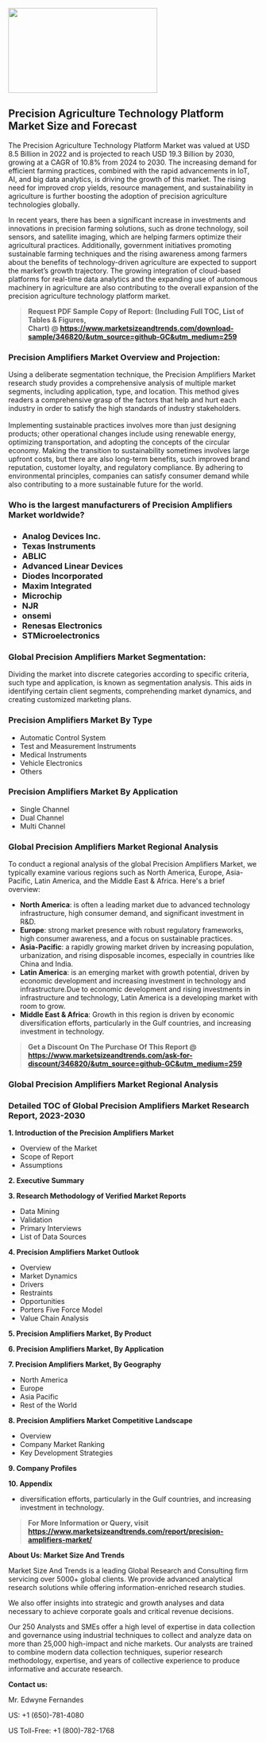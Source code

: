 <p><img class="alignnone size-medium wp-image-20088" src="https://ffe5etoiles.com/wp-content/uploads/2024/12/MST1-300x171.png" alt="" width="300" height="171" /></p><h2>Precision Agriculture Technology Platform Market Size and Forecast</h2><p>The Precision Agriculture Technology Platform Market was valued at USD 8.5 Billion in 2022 and is projected to reach USD 19.3 Billion by 2030, growing at a CAGR of 10.8% from 2024 to 2030. The increasing demand for efficient farming practices, combined with the rapid advancements in IoT, AI, and big data analytics, is driving the growth of this market. The rising need for improved crop yields, resource management, and sustainability in agriculture is further boosting the adoption of precision agriculture technologies globally.</p><p>In recent years, there has been a significant increase in investments and innovations in precision farming solutions, such as drone technology, soil sensors, and satellite imaging, which are helping farmers optimize their agricultural practices. Additionally, government initiatives promoting sustainable farming techniques and the rising awareness among farmers about the benefits of technology-driven agriculture are expected to support the market’s growth trajectory. The growing integration of cloud-based platforms for real-time data analytics and the expanding use of autonomous machinery in agriculture are also contributing to the overall expansion of the precision agriculture technology platform market.</p></p><blockquote id="" class=""><strong>Request PDF Sample Copy of Report: (Including Full TOC, List of Tables &amp; Figures, Chart)&nbsp;@&nbsp;<strong><a href="https://www.marketsizeandtrends.com/download-sample/346820/&utm_source=github-GC&utm_medium=259" target="_blank">https://www.marketsizeandtrends.com/download-sample/346820/&utm_source=github-GC&utm_medium=259</a></strong></strong></blockquote><h3 id="" class="">Precision Amplifiers Market&nbsp;Overview and Projection:</h3><p id="" class="">Using a deliberate segmentation technique, the Precision Amplifiers Market research study provides a comprehensive analysis of multiple market segments, including application, type, and location. This method gives readers a comprehensive grasp of the factors that help and hurt each industry in order to satisfy the high standards of industry stakeholders. <br /> <br />Implementing sustainable practices involves more than just designing products; other operational changes include using renewable energy, optimizing transportation, and adopting the concepts of the circular economy. Making the transition to sustainability sometimes involves large upfront costs, but there are also long-term benefits, such improved brand reputation, customer loyalty, and regulatory compliance. By adhering to environmental principles, companies can satisfy consumer demand while also contributing to a more sustainable future for the world.</p><h3 id="" class="">Who is the largest manufacturers of&nbsp;Precision Amplifiers Market worldwide?</h3><h3 class=""><p><ul><li>Analog Devices Inc. </li><li> Texas Instruments </li><li> ABLIC </li><li> Advanced Linear Devices </li><li> Diodes Incorporated </li><li> Maxim Integrated </li><li> Microchip </li><li> NJR </li><li> onsemi </li><li> Renesas Electronics </li><li> STMicroelectronics</li></ul></p></h3><h3 id="" class="">Global&nbsp;Precision Amplifiers Market Segmentation:</h3><p id="" class="">Dividing the market into discrete categories according to specific criteria, such type and application, is known as segmentation analysis. This aids in identifying certain client segments, comprehending market dynamics, and creating customized marketing plans.</p><h3 id="" class="">Precision Amplifiers Market&nbsp;By Type</h3><p><p><ul><li>Automatic Control System</li><li> Test and Measurement Instruments</li><li> Medical Instruments</li><li> Vehicle Electronics</li><li> Others</p></li></ul></p></p><h3 id="" class="">Precision Amplifiers Market&nbsp;By Application</h3><p class=""><p><ul><li>Single Channel</li><li> Dual Channel</li><li> Multi Channel</li></ul></p></p><h3 id="" class="">Global Precision Amplifiers Market Regional Analysis</h3><p id="" class="">To conduct a regional analysis of the global Precision Amplifiers Market, we typically examine various regions such as North America, Europe, Asia-Pacific, Latin America, and the Middle East &amp; Africa. Here's a brief overview:</p><ul><li><strong>North America</strong>: is often a leading market due to advanced technology infrastructure, high consumer demand, and significant investment in R&amp;D.</li><li><strong>Europe</strong>: strong market presence with robust regulatory frameworks, high consumer awareness, and a focus on sustainable practices.</li><li><strong>Asia-Pacific</strong>: a rapidly growing market driven by increasing population, urbanization, and rising disposable incomes, especially in countries like China and India.</li><li><strong>Latin America</strong>: is an emerging market with growth potential, driven by economic development and increasing investment in technology and infrastructure.Due to economic development and rising investments in infrastructure and technology, Latin America is a developing market with room to grow.</li><li><strong>Middle East &amp; Africa</strong>: Growth in this region is driven by economic diversification efforts, particularly in the Gulf countries, and increasing investment in technology.</li></ul><blockquote id="" class=""><strong>Get a Discount On The Purchase Of This Report @ <strong><a href="https://www.marketsizeandtrends.com/ask-for-discount/346820/&utm_source=github-GC&utm_medium=259" target="_blank">https://www.marketsizeandtrends.com/ask-for-discount/346820/&utm_source=github-GC&utm_medium=259</a></strong></strong></blockquote><h3 id="" class="">Global Precision Amplifiers Market Regional Analysis</h3><h3 id="" class="">Detailed TOC of Global Precision Amplifiers Market Research Report, 2023-2030</h3><p id="" class=""><strong>1. Introduction of the Precision Amplifiers Market</strong></p><ul><li>Overview of the Market</li><li>Scope of Report</li><li>Assumptions</li></ul><p id="" class=""><strong>2. Executive Summary</strong></p><p id="" class=""><strong>3. Research Methodology of Verified Market Reports</strong></p><ul><li>Data Mining</li><li>Validation</li><li>Primary Interviews</li><li>List of Data Sources</li></ul><p id="" class=""><strong>4. Precision Amplifiers Market Outlook</strong></p><ul><li>Overview</li><li>Market Dynamics</li><li>Drivers</li><li>Restraints</li><li>Opportunities</li><li>Porters Five Force Model</li><li>Value Chain Analysis</li></ul><p id="" class=""><strong>5. Precision Amplifiers Market, By Product</strong></p><p id="" class=""><strong>6. Precision Amplifiers Market, By Application</strong></p><p id="" class=""><strong>7. Precision Amplifiers Market, By Geography</strong></p><ul><li>North America</li><li>Europe</li><li>Asia Pacific</li><li>Rest of the World</li></ul><p id="" class=""><strong>8. Precision Amplifiers Market Competitive Landscape</strong></p><ul><li>Overview</li><li>Company Market Ranking</li><li>Key Development Strategies</li></ul><p id="" class=""><strong>9. Company Profiles</strong></p><p id="" class=""><strong>10. Appendix</strong></p><ul><li>diversification efforts, particularly in the Gulf countries, and increasing investment in technology.</li></ul><blockquote id="" class=""><strong>For More Information or Query, visit <strong><strong><a href="https://www.marketsizeandtrends.com/report/precision-amplifiers-market/" target="_blank">https://www.marketsizeandtrends.com/report/precision-amplifiers-market/</a></strong></strong></strong></blockquote><p id="" class=""><strong>About Us: Market Size And Trends</strong></p><p id="" class="">Market Size And Trends is a leading Global Research and Consulting firm servicing over 5000+ global clients. We provide advanced analytical research solutions while offering information-enriched research studies.</p><p id="" class="">We also offer insights into strategic and growth analyses and data necessary to achieve corporate goals and critical revenue decisions.</p><p id="" class="">Our 250 Analysts and SMEs offer a high level of expertise in data collection and governance using industrial techniques to collect and analyze data on more than 25,000 high-impact and niche markets. Our analysts are trained to combine modern data collection techniques, superior research methodology, expertise, and years of collective experience to produce informative and accurate research.</p><p id="" class=""><strong>Contact us:</strong></p><p id="" class="">Mr. Edwyne Fernandes</p><p id="" class="">US: +1 (650)-781-4080</p><p id="" class="">US Toll-Free: +1 (800)-782-1768</p>
